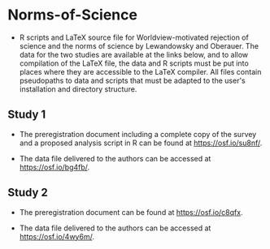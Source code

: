 # Norms-of-Science

* R scripts and LaTeX source file for Worldview-motivated rejection of science and the norms of science by Lewandowsky and Oberauer. The data for the two studies are available at the links below, and to allow compilation of the LaTeX file, the data and R scripts must be put into places where they are accessible to the LaTeX compiler. All files contain pseudopaths to data and scripts that must be adapted to the user's installation and directory structure.

## Study 1

* The preregistration document including a complete copy of the survey and a proposed analysis script in R can be found at https://osf.io/su8nf/.

* The data file delivered to the authors can be accessed at https://osf.io/bg4fb/.

## Study 2

* The preregistration document can be found at https://osf.io/c8qfx.

* The data file delivered to the authors can be accessed at https://osf.io/4wy6m/. 
